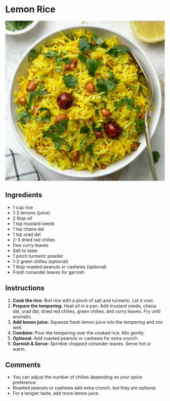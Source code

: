 # Lemon Rice

![Lemon Rice](../img/lemon-rice.jpg)

## Ingredients
- 1 cup rice
- 1-2 lemons (juice)
- 2 tbsp oil
- 1 tsp mustard seeds
- 1 tsp chana dal
- 1 tsp urad dal
- 2-3 dried red chilies
- Few curry leaves
- Salt to taste
- 1 pinch turmeric powder
- 1-2 green chilies (optional)
- 1 tbsp roasted peanuts or cashews (optional)
- Fresh coriander leaves for garnish

## Instructions
1. **Cook the rice:** Boil rice with a pinch of salt and turmeric. Let it cool.  
2. **Prepare the tempering:** Heat oil in a pan. Add mustard seeds, chana dal, urad dal, dried red chilies, green chilies, and curry leaves. Fry until aromatic.  
3. **Add lemon juice:** Squeeze fresh lemon juice into the tempering and mix well.  
4. **Combine:** Pour the tempering over the cooked rice. Mix gently.  
5. **Optional:** Add roasted peanuts or cashews for extra crunch.  
6. **Garnish & Serve:** Sprinkle chopped coriander leaves. Serve hot or warm.

## Comments
- You can adjust the number of chilies depending on your spice preference.  
- Roasted peanuts or cashews add extra crunch, but they are optional.  
- For a tangier taste, add more lemon juice.
